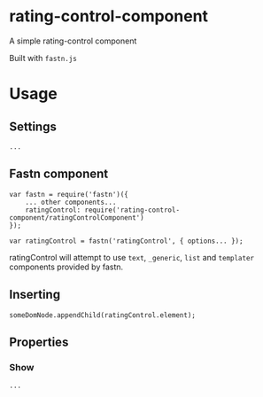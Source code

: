 # rating-control-component

A simple rating-control component

Built with `fastn.js`

# Usage

## Settings

```
...

```

## Fastn component

```
var fastn = require('fastn')({
    ... other components...
    ratingControl: require('rating-control-component/ratingControlComponent')
});

var ratingControl = fastn('ratingControl', { options... });
```

ratingControl will attempt to use `text`, `_generic`, `list` and `templater` components provided by fastn.

## Inserting

```
someDomNode.appendChild(ratingControl.element);
```

## Properties

### Show

```
...

```